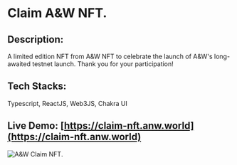 # Claim A&W NFT.

## Description:

A limited edition NFT from A&W NFT to celebrate the launch of A&W's long-awaited testnet launch. Thank you for your participation!

## Tech Stacks:

Typescript, ReactJS, Web3JS, Chakra UI

## Live Demo: [https://claim-nft.anw.world](https://claim-nft.anw.world)

![A&W Claim NFT](https://cdn.anw.world/images/cms/nft_thumbnail_58959e2253.PNG 'A&W Claim NFT').
